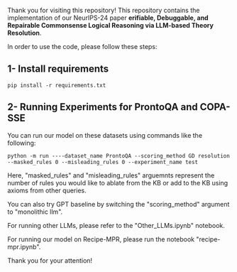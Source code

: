 
Thank you for visiting this repository!
This repository contains the implementation of our NeurIPS-24 paper **erifiable, Debuggable, and Repairable Commonsense Logical Reasoning via LLM-based Theory Resolution**.

In order to use the code, please follow these steps:

## 1- Install requirements
~~~
pip install -r requirements.txt
~~~

## 2- Running Experiments for ProntoQA and COPA-SSE
You can run our model on these datasets using commands like the following:
~~~
python -m run ----dataset_name ProntoQA --scoring_method GD resolution --masked_rules 0 --misleading_rules 0 --experiment_name test
~~~

Here, "masked_rules" and "misleading_rules" arguemnts represent the number of rules you would like to ablate from the KB or add to the KB using axioms from other queries.

You can also try GPT baseline by switching the "scoring_method" argument to "monolithic llm".

For running other LLMs, please refer to the "Other_LLMs.ipynb" notebook.

For running our model on Recipe-MPR, please run the notebook "recipe-mpr.ipynb".


Thank you for your attention!
